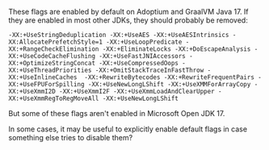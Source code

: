 These flags are enabled by default on Adoptium and GraalVM Java 17. If they are enabled in most other JDKs, they should probably be removed:

```-XX:+UseStringDeduplication -XX:+UseAES -XX:+UseAESIntrinsics -XX:AllocatePrefetchStyle=1 -XX:+UseLoopPredicate -XX:+RangeCheckElimination -XX:+EliminateLocks -XX:+DoEscapeAnalysis -XX:+UseCodeCacheFlushing -XX:+UseFastJNIAccessors -XX:+OptimizeStringConcat -XX:+UseCompressedOops -XX:+UseThreadPriorities -XX:+OmitStackTraceInFastThrow -XX:+UseInlineCaches  -XX:+RewriteBytecodes -XX:+RewriteFrequentPairs -XX:+UseFPUForSpilling -XX:+UseNewLongLShift -XX:+UseXMMForArrayCopy -XX:+UseXmmI2D -XX:+UseXmmI2F -XX:+UseXmmLoadAndClearUpper -XX:+UseXmmRegToRegMoveAll -XX:+UseNewLongLShift```

But some of these flags aren't enabled in Microsoft Open JDK 17.

In some cases, it may be useful to explicitly enable default flags in case something else tries to disable them?
